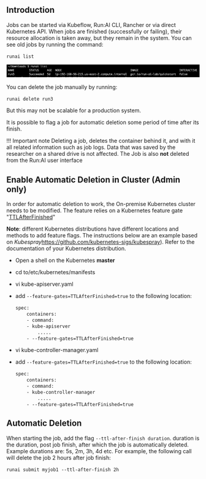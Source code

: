 ## Introduction

Jobs can be started via Kubeflow, Run:AI CLI, Rancher or via direct Kubernetes API. When jobs are finished (successfully or failing), their resource allocation is taken away, but they remain in the system. You can see old jobs by running the command:

    runai list

![mceclip0.png](img/mceclip0.png)

You can delete the job manually by running:

    runai delete run3

But this may not be scalable for a production system.

It is possible to flag a job for automatic deletion some period of time after its finish.

!!! Important note 
    Deleting a job, deletes the container behind it, and with it all related information such as job logs. Data that was saved by the researcher on a shared drive is not affected. The Job is also __not__ deleted from the Run:AI user interface

## Enable Automatic Deletion in Cluster (Admin only)

In order for automatic deletion to work, the On-premise Kubernetes cluster needs to be modified. The feature relies on a Kubernetes feature gate "<a href="https://kubernetes.io/docs/concepts/workloads/controllers/ttlafterfinished/" target="_self">TTLAfterFinished</a>"

__Note__: different Kubernetes distributions have different locations and methods to add feature flags. The instructions below are an example based on _Kubespray_<https://github.com/kubernetes-sigs/kubespray>). Refer to the documentation of your Kubernetes distribution.

*   Open a shell on the Kubernetes __master__
*   cd to/etc/kubernetes/manifests
*   vi kube-apiserver.yaml
*   add ``--feature-gates=TTLAfterFinished=true`` to the following location:

        spec:
            containers:
            - command:
            - kube-apiserver
                .....
            - --feature-gates=TTLAfterFinished=true


*   vi kube-controller-manager.yaml
*   add ``--feature-gates=TTLAfterFinished=true`` to the following location:

        spec:
            containers:
            - command:
            - kube-controller-manager
                .....
            - --feature-gates=TTLAfterFinished=true
    


## Automatic Deletion

When starting the job, add the flag ``--ttl-after-finish duration``. duration is the duration, post job finish, after which the job is automatically deleted. Example durations are: 5s, 2m, 3h, 4d etc. For example, the following call will delete the job 2 hours after job finish:

    runai submit myjob1 --ttl-after-finish 2h

<!-- ## Using Templates to set Automatic Deletion as Default

You can use Run:AI templates to set auto-delete to be the default. See [runai template](../cli-reference/runai-template.md) for more. -->